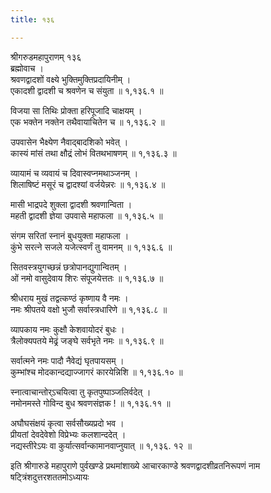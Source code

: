 ```yaml
---
title: १३६

---
```

श्रीगरुडमहापुराणम् १३६  
ब्रह्मोवाच ।  
श्रवणद्वादशों वक्ष्ये भुक्तिमुक्तिप्रदायिनीम् ।  
एकादशी द्वादशी च श्रवणेन च संयुता ॥ १,१३६.१ ॥  
  
विजया सा तिथिः प्रोक्ता हरिपूजादि चाक्षयम् ।  
एक भक्तेन नक्तेन तथैवायाचितेन च ॥ १,१३६.२ ॥  
  
उपवासेन भैक्ष्येण नैवाद्बादशिको भवेत् ।  
कास्यं मांसं तथा क्षौद्रं लोभं वितथभाषणम् ॥ १,१३६.३ ॥  
  
व्यायामं च व्यवायं च दिवास्वप्नमथाञ्जनम् ।  
शिलाषिष्टं मसूरं च द्वादश्यां वर्जयेन्नरः ॥ १,१३६.४ ॥  
  
मासी भाद्रपदे शुक्ला द्वादशी श्रवणान्विता ।  
महती द्वादशी ज्ञेया उपवासे महाफला ॥ १,१३६.५ ॥  
  
संगम सरितां स्नानं बुधयुक्ता महाफला ।  
कुंभे सरत्ने सजले यजेत्स्वर्णं तु वामनम् ॥ १,१३६.६ ॥  
  
सितवस्त्रयुगच्छन्नं छत्रोपानद्युगान्वितम् ।  
ओं नमो वासुदेवाय शिरः संपूजयेत्ततः ॥ १,१३६.७ ॥  
  
श्रीधराय मुखं तद्वत्कण्ठं कृष्णाय वै नमः ।  
नमः श्रीपतये वक्षो भुजौ सर्वास्त्रधारिणे ॥ १,१३६.८ ॥  
  
व्यापकाय नमः कुक्षौ केशवायोदरं बुधः ।  
त्रैलोक्यपतये मेढ्रं जङ्घे सर्वभृते नमः ॥ १,१३६.९ ॥  
  
सर्वात्मने नमः पादौ नैवेद्यं घृतपायसम् ।  
कुम्भांश्च मोदकान्दद्याज्जागरं कारयेन्निशि ॥ १,१३६.१० ॥  
  
स्नात्वाचान्तोर्ऽचयित्वा तु कृतपुष्पाञ्जलिर्वदेत् ।  
नमोनमस्ते गोविन्द बुध श्रवणसंज्ञक ! ॥ १,१३६.११ ॥  
  
अघौघसंक्षयं कृत्वा सर्वसौख्यप्रदो भव ।  
प्रीयतां देवदेवेशो विप्रेभ्यः कलशान्ददेत् ।  
नद्यस्तीरेऽयः वा कुर्यात्सर्वान्कामानवाप्नुयात् ॥ १,१३६. १२ ॥  
  
इति श्रीगारुडे महापुराणे पुर्वखण्डे प्रथमांशाख्ये आचारकाण्डे श्रवणद्वादशीव्रतनिरूपणं नाम षट्त्रिंशदुत्तरशततमोऽध्यायः